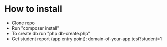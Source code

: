 # How to install

* Clone repo
* Run "composer install"
* To create db run "php db-create.php"
* Get student report (app entry point): domain-of-your-app.test?student=1
